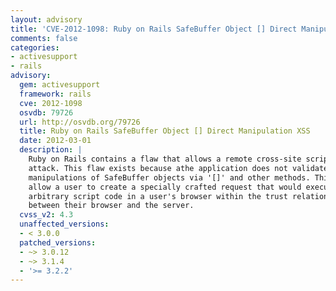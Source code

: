 ```yaml
---
layout: advisory
title: 'CVE-2012-1098: Ruby on Rails SafeBuffer Object [] Direct Manipulation XSS'
comments: false
categories:
- activesupport
- rails
advisory:
  gem: activesupport
  framework: rails
  cve: 2012-1098
  osvdb: 79726
  url: http://osvdb.org/79726
  title: Ruby on Rails SafeBuffer Object [] Direct Manipulation XSS
  date: 2012-03-01
  description: |
    Ruby on Rails contains a flaw that allows a remote cross-site scripting (XSS)
    attack. This flaw exists because athe application does not validate direct
    manipulations of SafeBuffer objects via '[]' and other methods. This may
    allow a user to create a specially crafted request that would execute
    arbitrary script code in a user's browser within the trust relationship
    between their browser and the server.
  cvss_v2: 4.3
  unaffected_versions:
  - < 3.0.0
  patched_versions:
  - ~> 3.0.12
  - ~> 3.1.4
  - '>= 3.2.2'
---
```

